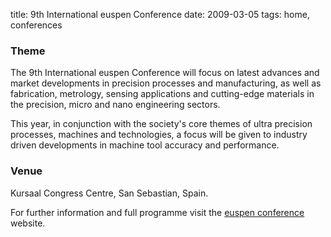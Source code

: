 title: 9th International euspen Conference
date: 2009-03-05 
tags: home, conferences


### Theme

The 9th International euspen Conference will focus on latest advances and market developments in precision processes and manufacturing, as well as fabrication, metrology, sensing applications and cutting-edge materials in the precision, micro and nano engineering sectors.
<!--break-->
This year, in conjunction with the society's core themes of ultra precision processes, machines and technologies, a focus will be given to industry driven developments in machine tool accuracy and performance.

### Venue

Kursaal Congress Centre, San Sebastian, Spain.

For further information and full programme visit the [euspen conference](http://www.sansebastian2009.euspen.eu/default.asp?contentid=904&LangID=1) website.